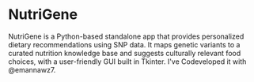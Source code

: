 # NutriGene
NutriGene is a Python-based standalone app that provides personalized dietary recommendations using SNP data. It maps genetic variants to a curated nutrition knowledge base and suggests culturally relevant food choices, with a user-friendly GUI built in Tkinter.
I've Codeveloped it with @emannawz7.
